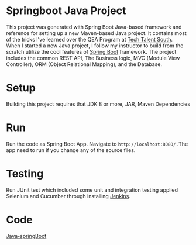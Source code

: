# Springboot Java Project

This project was generated with Spring Boot Java-based framework and reference for setting up a new Maven-based Java project. It contains most of the tricks I've learned over the QEA Program at [Tech Talent South](https://www.techtalentsouth.com/).  
When I started a new Java project, I follow my instructor to build from the scratch utilize the cool features of [Spring Boot](https://www.baeldung.com/spring-boot-start) framework. 
The project includes the common REST API, The Business logic, MVC (Module View Controller), ORM (Object Relational Mapping), and the Database.

# Setup

Building this project requires that JDK 8 or more, JAR, Maven Dependencies

 # Run
Run the code as Spring Boot App. Navigate to <code>http://<span></span>localhost:8080/</code> .The app need to run  if you change any of the source files.


 # Testing

Run JUnit test which included some unit and integration testing applied Selenium and Cucumber through installing [Jenkins](https://www.jenkins.io/doc/book/installing/). 

 # Code
[Java-springBoot](https://github.com/24sint/Java-springBoot)
